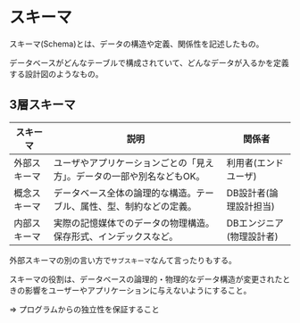# スキーマ

スキーマ(Schema)とは、データの構造や定義、関係性を記述したもの。

データベースがどんなテーブルで構成されていて、どんなデータが入るかを定義する設計図のようなもの。

## 3層スキーマ

| スキーマ     | 説明                                                                   | 関係者                   |
|--------------| -----------------------------------------------------------------------|--------------------------|
| 外部スキーマ | ユーザやアプリケーションごとの「見え方」。データの一部や別名などもOK。 | 利用者(エンドユーザ)     |
| 概念スキーマ | データベース全体の論理的な構造。テーブル、属性、型、制約などの定義。   | DB設計者(論理設計担当)   |
| 内部スキーマ | 実際の記憶媒体でのデータの物理構造。保存形式、インデックスなど。       | DBエンジニア(物理設計者) |

外部スキーマの別の言い方で`サブスキーマ`なんて言ったりもする。

スキーマの役割は、データベースの論理的・物理的なデータ構造が変更されたときの影響をユーザーやアプリケーションに与えないようにすること。

=> プログラムからの独立性を保証すること

